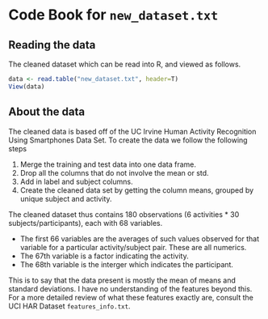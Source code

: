 # Code Book for `new_dataset.txt`


## Reading the data
The cleaned dataset which can be read into R, and viewed as follows.

```R
data <- read.table("new_dataset.txt", header=T)
View(data)
```


## About the data
The cleaned data is based off of the UC Irvine Human Activity Recognition Using
Smartphones Data Set. To create the data we follow the following steps

1. Merge the training and test data into one data frame.
2. Drop all the columns that do not involve the mean or std.
3. Add in label and subject columns.
4. Create the cleaned data set by getting the column means, grouped by unique
   subject and activity.

The cleaned dataset thus contains 180 observations (6 activities * 30
subjects/participants), each with 68 variables.

- The first 66 variables are the averages of such values observed for that
  variable for a particular activity/subject pair. These are all numerics.
- The 67th variable is a factor indicating the activity.
- The 68th variable is the interger which indicates the participant.

This is to say that the data present is mostly the mean of means and standard
deviations. I have no understanding of the features beyond this. For a more
detailed review of what these features exactly are, consult the UCI HAR Dataset
`features_info.txt`.

